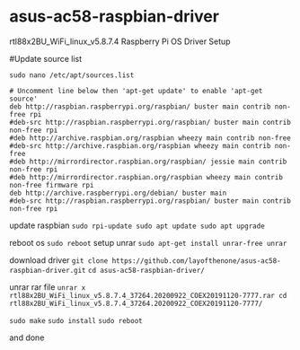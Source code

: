 # asus-ac58-raspbian-driver
rtl88x2BU_WiFi_linux_v5.8.7.4 Raspberry Pi OS Driver Setup

#Update source list
```
sudo nano /etc/apt/sources.list
```
```
# Uncomment line below then 'apt-get update' to enable 'apt-get source'
deb http://raspbian.raspberrypi.org/raspbian/ buster main contrib non-free rpi
#deb-src http://raspbian.raspberrypi.org/raspbian/ buster main contrib non-free rpi
#deb http://archive.raspbian.org/raspbian wheezy main contrib non-free
#deb-src http://archive.raspbian.org/raspbian wheezy main contrib non-free
#deb http://mirrordirector.raspbian.org/raspbian/ jessie main contrib non-free rpi
#deb http://mirrordirector.raspbian.org/raspbian wheezy main contrib non-free firmware rpi
deb http://archive.raspberrypi.org/debian/ buster main
#deb-src http://raspbian.raspberrypi.org/raspbian/ buster main contrib non-free rpi
```
update raspbian
`
sudo rpi-update
sudo apt update
sudo apt upgrade
`

reboot os
`
sudo reboot
`
setup unrar
`
sudo apt-get install unrar-free unrar
`

download driver
`
git clone https://github.com/layofthenone/asus-ac58-raspbian-driver.git
`
`
cd asus-ac58-raspbian-driver/
`

unrar rar file
`
unrar x rtl88x2BU_WiFi_linux_v5.8.7.4_37264.20200922_COEX20191120-7777.rar
cd rtl88x2BU_WiFi_linux_v5.8.7.4_37264.20200922_COEX20191120-7777/
`

`
sudo make
`
`
sudo install
`
`
sudo reboot
`

and done
